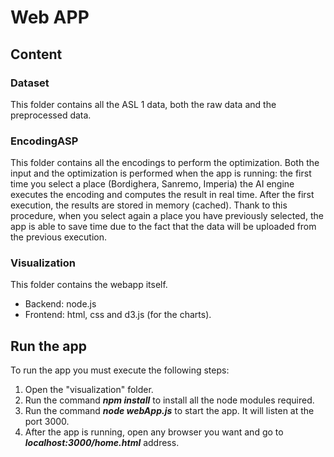 # Web APP

## Content
### Dataset
This folder contains all the ASL 1 data, both the raw data and the preprocessed data.

### EncodingASP
This folder contains all the encodings to perform the optimization.
Both the input and the optimization is performed when the app is running: the first time you select a place (Bordighera, Sanremo, Imperia) the AI engine executes the encoding and computes the result in real time. After the first execution, the results are stored in memory (cached). Thank to this procedure, when you select again a place you have previously selected, the app is able to save time due to the fact that the data will be uploaded from the previous execution.

### Visualization
This folder contains the webapp itself.
  - Backend: node.js
  - Frontend: html, css and d3.js (for the charts).


## Run the app
To run the app you must execute the following steps:
1. Open the "visualization" folder.
2. Run the command ***npm install*** to install all the node modules required.
3. Run the command ***node webApp.js*** to start the app. It will listen at the port 3000.
4. After the app is running, open any browser you want and go to ***localhost:3000/home.html*** address.